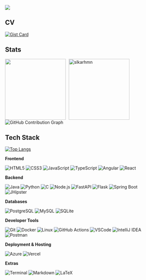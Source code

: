<div align="left">
  <a href="https://git.io/typing-svg" target="_blank">
    <img src="https://readme-typing-svg.herokuapp.com?font=Fira+Code&weight=600&size=25&duration=2500&pause=300&color=30736D&multiline=true&width=1000&height=200&lines=%24+whoami;slkarhmn;%24+groups;meng-comp-sci+%7C+backend-dev+%7C+cybersecurity-enthusiast;%24+greeting;thanks+for+visiting+:);⠀⠀⠀⠀⠀⠀⠀⠀⠀⠀⠀⠀⠀⠀⠀⠀⠀⠀⠀⠀⠀⠀⠀⠀⠀⠀⠀⠀⠀⠀⠀⠀⠀⠀⠀⠀⠀⠀⠀⠀⠀⠀" />
  </a>
</div>

## CV
[![Gist Card](https://github-readme-stats-git-master-salikas-projects-2abcb053.vercel.app/api/gist?id=194fd632b99c5ca0fcf9457f2a3065be&theme=gotham&border_color=3C9089&bg_color=00000000)](https://gist.github.com/slkarhmn/194fd632b99c5ca0fcf9457f2a3065be)

## Stats
<div style="display: flex; align-items: center;">
  <img src="https://github-readme-stats-git-master-salikas-projects-2abcb053.vercel.app/api?username=slkarhmn&show_icons=true&theme=gotham&hide_border=true&bg_color=00000000&hide_rank=true&count_private=true&include_all_commits=true&hide=stars" style="height: 200px; width: auto; margin-right: 10px;" />
  <img src="https://github-readme-streak-stats.herokuapp.com/?user=slkarhmn&theme=gotham&hide_border=true" alt="slkarhmn" style="height: 200px; width: auto;" />
</div>

<img src="https://github-readme-activity-graph.vercel.app/graph?username=slkarhmn&bg_color=00000000&color=3C9089&line=3C9089&point=3C9089&area=true&hide_border=true" alt="GitHub Contribution Graph" />

## Tech Stack
[![Top Langs](https://github-readme-stats-git-master-salikas-projects-2abcb053.vercel.app/api/top-langs?username=slkarhmn&langs_count=10&hide=css,html&theme=gotham&hide_border=true&bg_color=00000000)](https://github.com/slkarhmn)

**Frontend**

![HTML5](https://img.shields.io/badge/-HTML5-E34F26?style=flat&logo=html5&logoColor=white) ![CSS3](https://img.shields.io/badge/-CSS3-1572B6?style=flat&logo=css3&logoColor=white) ![JavaScript](https://img.shields.io/badge/-JavaScript-F7DF1E?style=flat&logo=javascript&logoColor=black) ![TypeScript](https://img.shields.io/badge/-TypeScript-007ACC?style=flat&logo=typescript&logoColor=white) ![Angular](https://img.shields.io/badge/-Angular-DD0031?style=flat&logo=angular&logoColor=white) ![React](https://img.shields.io/badge/-React-61DAFB?style=flat&logo=react&logoColor=black)

**Backend**

![Java](https://img.shields.io/badge/Java-%23ED8B00?style=flat&logo=java&logoColor=white) ![Python](https://img.shields.io/badge/-Python-3670A0?style=flat&logo=python&logoColor=ffdd54) ![C](https://img.shields.io/badge/-C-00599C?style=flat&logo=c&logoColor=white) ![Node.js](https://img.shields.io/badge/-Node.js-339933?style=flat&logo=nodedotjs&logoColor=white) ![FastAPI](https://img.shields.io/badge/-FastAPI-005571?style=flat&logo=fastapi) ![Flask](https://img.shields.io/badge/-Flask-000000?style=flat&logo=flask&logoColor=white) ![Spring Boot](https://img.shields.io/badge/-SpringBoot-6DB33F?style=flat&logo=springboot&logoColor=white) ![JHipster](https://img.shields.io/badge/-JHipster-333?style=flat&logo=jhipster&logoColor=64D2FF)

**Databases**

![PostgreSQL](https://img.shields.io/badge/-Postgres-316192?style=flat&logo=postgresql&logoColor=white) ![MySQL](https://img.shields.io/badge/-MySQL-005C84?style=flat&logo=mysql&logoColor=white) ![SQLite](https://img.shields.io/badge/-SQLite-07405E?style=flat&logo=sqlite&logoColor=white)

**Developer Tools**

![Git](https://img.shields.io/badge/-Git-F05032?style=flat&logo=git&logoColor=white) ![Docker](https://img.shields.io/badge/-Docker-2496ED?style=flat&logo=docker&logoColor=white) ![Linux](https://img.shields.io/badge/-Linux-FCC624?style=flat&logo=linux&logoColor=black) ![GitHub Actions](https://img.shields.io/badge/-GitHub_Actions-2088FF?style=flat&logo=githubactions&logoColor=white) ![VSCode](https://img.shields.io/badge/-VSCode-007ACC?style=flat&logo=visualstudiocode&logoColor=white) ![IntelliJ IDEA](https://img.shields.io/badge/-IntelliJ-000000?style=flat&logo=intellijidea&logoColor=white) ![Postman](https://img.shields.io/badge/-Postman-FF6C37?style=flat&logo=postman&logoColor=white)


**Deployment & Hosting**

![Azure](https://img.shields.io/badge/-Azure-0078D4?style=flat&logo=azure-devops&logoColor=white) ![Vercel](https://img.shields.io/badge/-Vercel-000000?style=flat&logo=vercel&logoColor=white)

**Extras**

![Terminal](https://img.shields.io/badge/-Terminal-000000?style=flat&logo=gnubash&logoColor=white) ![Markdown](https://img.shields.io/badge/-Markdown-000000?style=flat&logo=markdown&logoColor=white) ![LaTeX](https://img.shields.io/badge/-LaTeX-008080?style=flat&logo=latex&logoColor=white)
